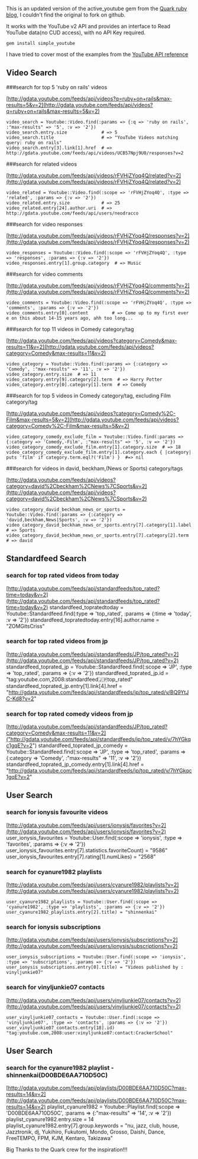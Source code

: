 This is an updated version of the active_youtube gem from the [Quark ruby blog](http://www.quarkruby.com/2008/2/12/active-youtube), I couldn't find the original to fork on github.

It works with the YouTube v2 API and provides an interface to Read YouTube data(no CUD access), with no API Key required.

`gem install simple_youtube`

I have tried to cover most of the examples from the [YouTube API reference](http://code.google.com/apis/youtube/2.0/reference.html)

## Video Search

###search for top 5 'ruby on rails' videos

[http://gdata.youtube.com/feeds/api/videos?q=ruby+on+rails&max-results=5&v=2](http://gdata.youtube.com/feeds/api/videos?q=ruby+on+rails&max-results=5&v=2)

    video_search = Youtube::Video.find(:params => {:q => 'ruby on rails', :"max-results" => '5', :v => '2'})
    video_search.entry.size             # => 5
    video_search.title                  # => "YouTube Videos matching query: ruby on rails"
    video_search.entry[3].link[1].href  # => http://gdata.youtube.com/feeds/api/videos/UCB57Npj9U0/responses?v=2
    
   
###search for related videos

[http://gdata.youtube.com/feeds/api/videos/rFVHjZYoq4Q/related?v=2](http://gdata.youtube.com/feeds/api/videos/rFVHjZYoq4Q/related?v=2)

    video_related = Youtube::Video.find(:scope => 'rFVHjZYoq4Q', :type => 'related', :params => {:v => '2'})
    video_related.entry.size            # => 25
    video_related.entry[24].author.uri  # => http://gdata.youtube.com/feeds/api/users/neodracco
    

###search for video responses

[http://gdata.youtube.com/feeds/api/videos/rFVHjZYoq4Q/responses?v=2](http://gdata.youtube.com/feeds/api/videos/rFVHjZYoq4Q/responses?v=2)

    video_responses = Youtube::Video.find(:scope => 'rFVHjZYoq4Q', :type => 'responses', :params => {:v => '2'})
    video_responses.entry[1].group.category  # => Music
    

###search for video comments

[http://gdata.youtube.com/feeds/api/videos/rFVHjZYoq4Q/comments?v=2](http://gdata.youtube.com/feeds/api/videos/rFVHjZYoq4Q/comments?v=2)

    video_comments = Youtube::Video.find(:scope => 'rFVHjZYoq4Q', :type => 'comments', :params => {:v => '2'})
    video_comments.entry[0].content         # => Come up to my first ever e on this about 14-15 years ago, ahh too long...
    

###search for top 11 videos in Comedy category/tag

[http://gdata.youtube.com/feeds/api/videos?category=Comedy&max-results=11&v=2](http://gdata.youtube.com/feeds/api/videos?category=Comedy&max-results=11&v=2)

    video_category = Youtube::Video.find(:params => {:category => 'Comedy', :"max-results" => '11', :v => '2'})
    video_category.entry.size  # => 11
    video_category.entry[9].category[2].term  # => Harry Potter
    video_category.entry[0].category[1].term  # => Comedy
    

###search for top 5 videos in Comedy category/tag, excluding Film category/tag

[http://gdata.youtube.com/feeds/api/videos?category=Comedy%2C-Film&max-results=5&v=2](http://gdata.youtube.com/feeds/api/videos?category=Comedy%2C-Film&max-results=5&v=2)

    video_category_comedy_exclude_film = Youtube::Video.find(:params => {:category => 'Comedy,-Film', :"max-results" => '5', :v => '2'})
    video_category_comedy_exclude_film.entry[1].category.size  # => 18
    video_category_comedy_exclude_film.entry[1].category.each { |category| puts 'film' if category.term.eql?('Film') }  #=> nil
    

###search for videos in david, beckham,(News or Sports) category/tags

[http://gdata.youtube.com/feeds/api/videos?category=david%2Cbeckham%2CNews%7CSports&v=2](http://gdata.youtube.com/feeds/api/videos?category=david%2Cbeckham%2CNews%7CSports&v=2)

    video_category_david_beckham_news_or_sports = Youtube::Video.find(:params => {:category => 'david,beckham,News|Sports', :v => '2'})
    video_category_david_beckham_news_or_sports.entry[7].category[1].label  # => Sports
    video_category_david_beckham_news_or_sports.entry[7].category[2].term   # => david
    
    
## Standardfeed Search
    
### search for top rated videos from today

[http://gdata.youtube.com/feeds/api/standardfeeds/top_rated?time=today&v=2](http://gdata.youtube.com/feeds/api/standardfeeds/top_rated?time=today&v=2)
    standardfeed_topratedtoday = Youtube::Standardfeed.find(:type => 'top_rated', :params => {:time => 'today', :v => '2'})
    standardfeed_topratedtoday.entry[16].author.name = "ZOMGitsCriss"
  
### search for top rated videos from jp

[http://gdata.youtube.com/feeds/api/standardfeeds/JP/top_rated?v=2](http://gdata.youtube.com/feeds/api/standardfeeds/JP/top_rated?v=2)
    standardfeed_toprated_jp = Youtube::Standardfeed.find(:scope => 'JP', :type => 'top_rated', :params => {:v => '2'})
    standardfeed_toprated_jp.id = "tag:youtube.com,2008:standardfeed:jp:top_rated"
    standardfeed_toprated_jp.entry[1].link[4].href = "http://gdata.youtube.com/feeds/api/standardfeeds/jp/top_rated/v/BQ9YtJC-Kd8?v=2"
  
  
### search for top rated comedy videos from jp
    
[http://gdata.youtube.com/feeds/api/standardfeeds/JP/top_rated?category=Comedy&max-results=11&v=2]("http://gdata.youtube.com/feeds/api/standardfeeds/jp/top_rated/v/7hYGkqc1gqE?v=2")
    standardfeed_toprated_jp_comedy = Youtube::Standardfeed.find(:scope => 'JP', :type => 'top_rated', :params => {:category => 'Comedy', :"max-results" => '11', :v => '2'})
    standardfeed_toprated_jp_comedy.entry[1].link[4].href = "http://gdata.youtube.com/feeds/api/standardfeeds/jp/top_rated/v/7hYGkqc1gqE?v=2"


## User Search

### search for ionysis favourite videos
    
[http://gdata.youtube.com/feeds/api/users/ionysis/favorites?v=2](http://gdata.youtube.com/feeds/api/users/ionysis/favorites?v=2)
    user_ionysis_favourites = Youtube::User.find(:scope => 'ionysis', :type => 'favorites', :params => {:v => '2'})
    user_ionysis_favourites.entry[7].statistics.favoriteCount) = "9586"
    user_ionysis_favourites.entry[7].rating[1].numLikes) = "2568"
  
### search for cyanure1982 playlists

[http://gdata.youtube.com/feeds/api/users/cyanure1982/playlists?v=2](http://gdata.youtube.com/feeds/api/users/cyanure1982/playlists?v=2)

    user_cyanure1982_playlists = Youtube::User.find(:scope => 'cyanure1982', :type => 'playlists', :params => {:v => '2'})
    user_cyanure1982_playlists.entry[2].title) = "shinnenkai"
  
### search for ionysis subscriptions

[http://gdata.youtube.com/feeds/api/users/ionysis/subscriptions?v=2](http://gdata.youtube.com/feeds/api/users/ionysis/subscriptions?v=2)

    user_ionysis_subscriptions = Youtube::User.find(:scope => 'ionysis', :type => 'subscriptions', :params => {:v => '2'})
    user_ionysis_subscriptions.entry[0].title) = "Videos published by : vinyljunkie07"
  
### search for vinyljunkie07 contacts

[http://gdata.youtube.com/feeds/api/users/vinyljunkie07/contacts?v=2](http://gdata.youtube.com/feeds/api/users/vinyljunkie07/contacts?v=2)

    user_vinyljunkie07_contacts = Youtube::User.find(:scope => 'vinyljunkie07', :type => 'contacts', :params => {:v => '2'})
    user_vinyljunkie07_contacts.entry[18].id) "tag:youtube.com,2008:user:vinyljunkie07:contact:CrackerSchool"
    

## User Search 
   
### search for the cyanure1982 playlist - shinnenkai(D00BDE6AA710D50C)

[http://gdata.youtube.com/feeds/api/playlists/D00BDE6AA710D50C?max-results=14&v=2](http://gdata.youtube.com/feeds/api/playlists/D00BDE6AA710D50C?max-results=14&v=2)
    playlist_cyanure1982 = Youtube::Playlist.find(:scope => 'D00BDE6AA710D50C', :params => {:"max-results" => '14', :v => '2'})
    playlist_cyanure1982.entry.size = 14
    playlist_cyanure1982.entry[7].group.keywords = "nu, jazz, club, house, Jazztronik, dj, Yukihiro, Fukutomi, Mondo, Grosso, Daishi, Dance, FreeTEMPO, FPM, KJM, Kentaro, Takizawa"
    
    
Big Thanks to the Quark crew for the inspiration!!!



